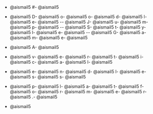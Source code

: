 - @aismail5
#- @aismail5
 - @aismail5
D- @aismail5
o- @aismail5
o- @aismail5
d- @aismail5
l- @aismail5
e- @aismail5
-- @aismail5
J- @aismail5
u- @aismail5
m- @aismail5
p- @aismail5
-- @aismail5
S- @aismail5
t- @aismail5
y- @aismail5
l- @aismail5
e- @aismail5
-- @aismail5
G- @aismail5
a- @aismail5
m- @aismail5
e- @aismail5

- @aismail5
A- @aismail5
 - @aismail5
v- @aismail5
e- @aismail5
r- @aismail5
t- @aismail5
i- @aismail5
c- @aismail5
a- @aismail5
l- @aismail5
 - @aismail5
e- @aismail5
n- @aismail5
d- @aismail5
l- @aismail5
e- @aismail5
s- @aismail5
s- @aismail5
 - @aismail5
p- @aismail5
l- @aismail5
a- @aismail5
t- @aismail5
f- @aismail5
o- @aismail5
r- @aismail5
m- @aismail5
e- @aismail5
r- @aismail5
.- @aismail5

- @aismail5
